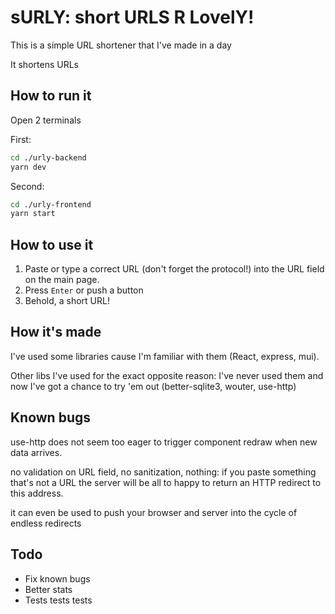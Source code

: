 # sURLY: short URLS R LovelY!
This is a simple URL shortener that I've made in a day

It shortens URLs

## How to run it
Open 2 terminals

First:
```bash
cd ./urly-backend
yarn dev
```
Second:
```bash
cd ./urly-frontend
yarn start
```

## How to use it
1. Paste or type a correct URL (don't forget the protocol!) into the URL field on the main page.
2. Press `Enter` or push a button
3. Behold, a short URL!

## How it's made
I've used some libraries cause I'm familiar with them (React, express, mui).

Other libs I've used for the exact opposite reason: I've never used them and now I've got a chance to try 'em out (better-sqlite3, wouter, use-http)

## Known bugs
use-http does not seem too eager to trigger component redraw when new data arrives.

no validation on URL field, no sanitization, nothing: if you paste something that's not a URL the server will be all to happy to return an HTTP redirect to this address.

it can even be used to push your browser and server into the cycle of endless redirects

## Todo
- Fix known bugs
- Better stats
- Tests tests tests
